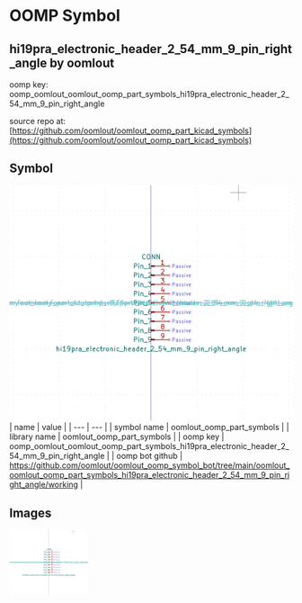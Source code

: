 # OOMP Symbol  
## hi19pra_electronic_header_2_54_mm_9_pin_right_angle  by oomlout  
  
oomp key: oomp_oomlout_oomlout_oomp_part_symbols_hi19pra_electronic_header_2_54_mm_9_pin_right_angle  
  
source repo at: [https://github.com/oomlout/oomlout_oomp_part_kicad_symbols](https://github.com/oomlout/oomlout_oomp_part_kicad_symbols)  
## Symbol  
  
[![working.png](working_600.png)](working.png)  
| name | value | 
| --- | --- | 
| symbol name | oomlout_oomp_part_symbols | 
| library name | oomlout_oomp_part_symbols | 
| oomp key | oomp_oomlout_oomlout_oomp_part_symbols_hi19pra_electronic_header_2_54_mm_9_pin_right_angle | 
| oomp bot github | https://github.com/oomlout/oomlout_oomp_symbol_bot/tree/main/oomlout_oomlout_oomp_part_symbols_hi19pra_electronic_header_2_54_mm_9_pin_right_angle/working | 
## Images  
  
[![working.png](working_140.png)](working.png)  
